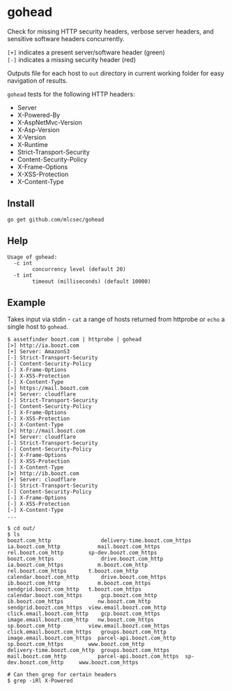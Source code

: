 # gohead

Check for missing HTTP security headers, verbose server headers, and sensitive software headers concurrently.

`[+]` indicates a present server/software header (green)<br> 
`[-]` indicates a missing security header (red)

Outputs file for each host to `out` directory in current working folder for easy navigation of results.

`gohead` tests for the following HTTP headers:
* Server
* X-Powered-By
* X-AspNetMvc-Version
* X-Asp-Version
* X-Version
* X-Runtime
* Strict-Transport-Security
* Content-Security-Policy
* X-Frame-Options
* X-XSS-Protection
* X-Content-Type

## Install 
```
go get github.com/mlcsec/gohead
```

## Help
```
Usage of gohead:
  -c int
        concurrency level (default 20)
  -t int
        timeout (milliseconds) (default 10000)
```

## Example
Takes input via stdin - `cat` a range of hosts returned from httprobe or `echo` a single host to `gohead`.
```
$ assetfinder boozt.com | httprobe | gohead
[>] http://ia.boozt.com
[+] Server: AmazonS3
[-] Strict-Transport-Security
[-] Content-Security-Policy
[-] X-Frame-Options
[-] X-XSS-Protection
[-] X-Content-Type
[>] https://mail.boozt.com
[+] Server: cloudflare
[-] Strict-Transport-Security
[-] Content-Security-Policy
[-] X-Frame-Options
[-] X-XSS-Protection
[-] X-Content-Type
[>] http://mail.boozt.com
[+] Server: cloudflare
[-] Strict-Transport-Security
[-] Content-Security-Policy
[-] X-Frame-Options
[-] X-XSS-Protection
[-] X-Content-Type
[>] http://ib.boozt.com
[+] Server: cloudflare
[-] Strict-Transport-Security
[-] Content-Security-Policy
[-] X-Frame-Options
[-] X-XSS-Protection
[-] X-Content-Type
...

$ cd out/
$ ls
boozt.com_http                delivery-time.boozt.com_https  ia.boozt.com_http            mail.boozt.com_https        rel.boozt.com_http        sp-dev.boozt.com_https
boozt.com_https               drive.boozt.com_http           ia.boozt.com_https           m.boozt.com_http            rel.boozt.com_https       t.boozt.com_http
calendar.boozt.com_http       drive.boozt.com_https          ib.boozt.com_http            m.boozt.com_https           sendgrid.boozt.com_http   t.boozt.com_https
calendar.boozt.com_https      gcp.boozt.com_http             ib.boozt.com_https           nw.boozt.com_http           sendgrid.boozt.com_https  view.email.boozt.com_http
click.email.boozt.com_http    gcp.boozt.com_https            image.email.boozt.com_http   nw.boozt.com_https          sp.boozt.com_http         view.email.boozt.com_https
click.email.boozt.com_https   groups.boozt.com_http          image.email.boozt.com_https  parcel-api.boozt.com_http   sp.boozt.com_https        www.boozt.com_http
delivery-time.boozt.com_http  groups.boozt.com_https         mail.boozt.com_http          parcel-api.boozt.com_https  sp-dev.boozt.com_http     www.boozt.com_https

# Can then grep for certain headers
$ grep -iRl X-Powered
```

